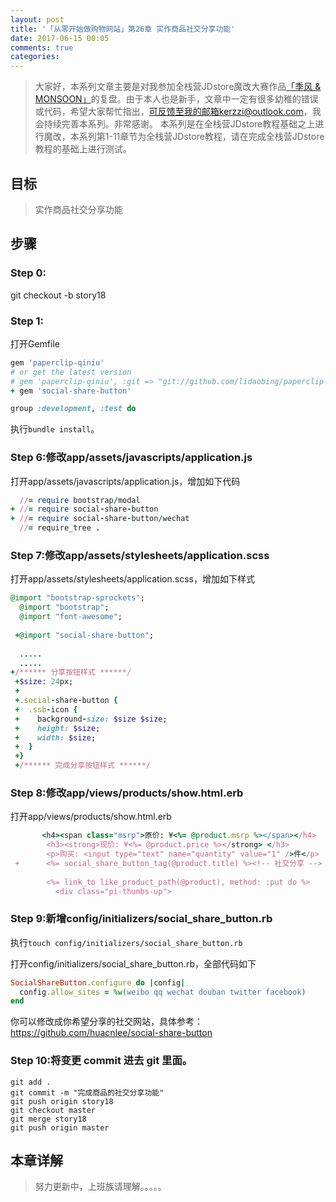 ```yaml
---
layout: post
title: '「从零开始做购物网站」第26章 实作商品社交分享功能'
date: 2017-06-15 00:05
comments: true
categories: 
---
```


> 大家好，本系列文章主要是对我参加全栈营JDstore魔改大赛作品[「季风 & MONSOON」](http://kerzzi.logdown.com/posts/1903205-magic-change-contest-entries-monsoon)的复盘。由于本人也是新手，文章中一定有很多幼稚的错误或代码，希望大家帮忙指出，可反馈至我的邮箱kerzzi@outlook.com，我会持续完善本系列。非常感谢。
> 本系列是在全栈营JDstore教程基础之上进行魔改，本系列第1-11章节为全栈营JDstore教程，请在完成全栈营JDstore教程的基础上进行测试。


## 目标
> 实作商品社交分享功能

## 步骤
### Step 0:
git checkout -b story18

### Step 1:
打开Gemfile
```ruby Gemfile
gem 'paperclip-qiniu'
# or get the latest version
# gem 'paperclip-qiniu', :git => "git://github.com/lidaobing/paperclip-qiniu"
+ gem 'social-share-button'

group :development, :test do
```

执行```bundle install```。

### Step 6:修改app/assets/javascripts/application.js
打开app/assets/javascripts/application.js，增加如下代码
```ruby app/assets/javascripts/application.js
  //= require bootstrap/modal
+ //= require social-share-button
+ //= require social-share-button/wechat
  //= require_tree .
```

### Step 7:修改app/assets/stylesheets/application.scss

打开app/assets/stylesheets/application.scss，增加如下样式
```ruby app/assets/stylesheets/application.scss
@import "bootstrap-sprockets";
  @import "bootstrap";
  @import "font-awesome";
 
 +@import "social-share-button";
 
  .....
  .....
+/****** 分享按钮样式 ******/
 +$size: 24px;
 +
 +.social-share-button {
 +  .ssb-icon {
 +    background-size: $size $size;
 +    height: $size;
 +    width: $size;
 +  }
 +}
 +/****** 完成分享按钮样式 ******/
```

### Step 8:修改app/views/products/show.html.erb

打开app/views/products/show.html.erb
```ruby app/views/products/show.html.erb
       <h4><span class="msrp">原价: ¥<%= @product.msrp %></span></h4>
        <h3><strong>现价: ¥<%= @product.price %></strong> </h3>
        <p>购买: <input type="text" name="quantity" value="1" />件</p>
 +      <%= social_share_button_tag(@product.title) %><!-- 社交分享 -->
  
        <%= link_to like_product_path(@product), method: :put do %>
          <div class="pi-thumbs-up">
```


### Step 9:新增config/initializers/social_share_button.rb
执行```touch config/initializers/social_share_button.rb```

打开config/initializers/social_share_button.rb，全部代码如下
```ruby config/initializers/social_share_button.rb
SocialShareButton.configure do |config|
  config.allow_sites = %w(weibo qq wechat douban twitter facebook)
end
```
你可以修改成你希望分享的社交网站，具体参考：https://github.com/huacnlee/social-share-button

### Step 10:将变更 commit 进去 git 里面。

```
git add .
git commit -m "完成商品的社交分享功能"
git push origin story18
git checkout master
git merge story18
git push origin master
```

## 本章详解
>  努力更新中，上班族请理解。。。。。


